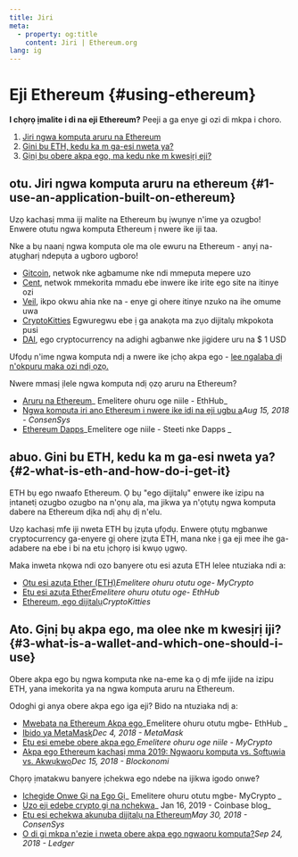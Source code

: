 ```yaml
---
title: Jiri
meta:
  - property: og:title
    content: Jiri | Ethereum.org
lang: ig
---
```


# Eji Ethereum {#using-ethereum}

<div class="featured">

**I chọrọ ịmalite i di na eji Ethereum?** Peeji a ga enye gi ozi di mkpa i choro.

1. [Jiri ngwa komputa aruru na Ethereum](#1-use-an-application-built-on-ethereum)
2. [Gini bu ETH, kedu ka m ga-esi nweta ya?](#2-what-is-eth-and-how-do-i-get-it)
3. [Gịnị bụ obere akpa ego, ma kedu nke m kwesịrị eji?](#3-what-is-a-wallet-and-which-one-should-i-use)

</div>

## otu. Jiri ngwa komputa aruru na ethereum {#1-use-an-application-built-on-ethereum}

Uzọ kachasị mma iji malite na Ethereum bụ ịwụnye n'ime ya ozugbo! Enwere otutu ngwa komputa Ethereum ị nwere ike iji taa.

Nke a bụ naanị ngwa komputa ole ma ole ewuru na Ethereum - anyị na-atụgharị ndepụta a ugboro ugboro!

- [Gitcoin](https://gitcoin.co), netwok nke agbamume nke ndi mmeputa mepere uzo
- [Cent](https://beta.cent.co), netwok mmekorita mmadu ebe inwere ike irite ego site na itinye ozi
- [Veil](https://app.veil.co), ikpo okwu ahia nke na - enye gi ohere itinye nzuko na ihe omume uwa
- [CryptoKitties](https://www.cryptokitties.co) Egwuregwu ebe ị ga anakọta ma zụo dijitalụ mkpokota pusi
- [DAI](https://makerdao.com/en/), ego cryptocurrency na adighi agbanwe nke jigidere uru na \$ 1 USD

Ufọdụ n'ime ngwa komputa ndị a nwere ike ịchọ akpa ego - [ lee ngalaba dị n'okpuru maka ozi ndị ọzọ.](./#_3-what-is-a-wallet-and-which-one-should-i-use)

Nwere mmasị ịlele ngwa komputa ndị ọzọ aruru na Ethereum?

- [Aruru na Ethereum](https://docs.ethhub.io/built-on-ethereum/built-on-ethereum/)_ Emelitere ohuru oge niile - EthHub_
- [Ngwa komputa iri anọ Ethereum i nwere ike idi na eji ugbu a](https://media.consensys.net/40-ethereum-apps-you-can-use-right-now-d643333769f7)_Aug 15, 2018 - ConsenSys_
- [Ethereum Dapps](https://www.stateofthedapps.com/rankings/platform/ethereum)_Emelitere oge niile - Steeti nke Dapps _

## abuo. Gini bu ETH, kedu ka m ga-esi nweta ya? {#2-what-is-eth-and-how-do-i-get-it}

ETH bụ ego nwaafo Ethereum. Ọ bụ "ego dijitalụ" enwere ike izipu na ịntanetị ozugbo ozugbo na n'ọnụ ala, ma jikwa ya n'ọtụtụ ngwa komputa dabere na Ethereum dịka ndị ahụ dị n'elu.

Uzọ kachasị mfe iji nweta ETH bụ ịzụta ụfọdụ. Enwere ọtụtụ mgbanwe cryptocurrency ga-enyere gị ohere ịzụta ETH, mana nke ị ga eji mee ihe ga-adabere na ebe i bi na etu ịchọrọ isi kwụọ ụgwọ.

Maka inweta nkọwa ndi ozo banyere otu esi azuta ETH lelee ntuziaka ndi a:

- [Otu esi azụta Ether (ETH)](https://support.mycrypto.com/how-to/getting-started/how-to-buy-ether-with-usd)_Emelitere ohuru otutu oge- MyCrypto_
- [Etu esi azụta Ether](https://docs.ethhub.io/using-ethereum/how-to-buy-ether/)_Emelitere ohuru otutu oge- EthHub_
- [Ethereum, ego dijitalụ](https://www.cryptokitties.co/faq#ethereum-a-digital-currency)_CryptoKitties_

## Ato. Gịnị bụ akpa ego, ma olee nke m kwesịrị iji? {#3-what-is-a-wallet-and-which-one-should-i-use}

Obere akpa ego bụ ngwa komputa nke na-eme ka ọ dị mfe ijide na izipu ETH, yana imekorita ya na ngwa komputa aruru na Ethereum.

Odoghi gi anya obere akpa ego iga eji? Bido na ntuziaka ndị a:

- [Mwebata na Ethereum Akpa ego](https://docs.ethhub.io/using-ethereum/wallets/intro-to-ethereum-wallets/)_Emelitere ohuru otutu mgbe- EthHub _
- [ Ibido ya MetaMask](https://metamask.zendesk.com/hc/en-us/articles/360015489531-Getting-Started-With-MetaMask-Part-1-)_Dec 4, 2018 - MetaMask_
- [Etu esi emebe obere akpa ego ](https://support.mycrypto.com/how-to/getting-started/how-to-create-a-wallet)_Emelitere ohuru oge niile - MyCrypto_
- [Akpa ego Ethereum kachasị mma 2019: Ngwaoru komputa vs. Sọftụwia vs. Akwụkwọ](https://blockonomi.com/best-ethereum-wallets/)_Dec 15, 2018 - Blockonomi_

Chọrọ ịmatakwu banyere ịchekwa ego ndebe na ijikwa igodo onwe?

- [Ichegide Onwe Gị na Ego Gị](https://support.mycrypto.com/staying-safe/protecting-yourself-and-your-funds)_ Emelitere ohuru otutu mgbe- MyCrypto _
- [ Uzo eji edebe crypto gị na nchekwa](https://blog.coinbase.com/the-keys-to-keeping-your-crypto-safe-96d497cce6cf)_ Jan 16, 2019 - Coinbase blog_
- [ Etu esi echekwa akunuba dijitalụ na Ethereum](https://media.consensys.net/how-to-store-digital-assets-on-ethereum-a2bfdcf66bd0)_May 30, 2018 - ConsenSys_
- [O di gi mkpa n'ezie i nweta obere akpa ego ngwaoru komputa?](https://medium.com/ledger-on-security-and-blockchain/ledger-101-part-1-do-you-really-need-a-hardware-wallet-7f5abbadd945)_Sep 24, 2018 - Ledger_

